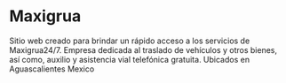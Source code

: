 # Maxigrua
Sitio web creado para brindar un rápido acceso a los servicios de Maxigrua24/7. Empresa dedicada al traslado de vehículos y otros bienes, así como, auxilio y asistencia vial telefónica gratuita. Ubicados en Aguascalientes Mexico 
